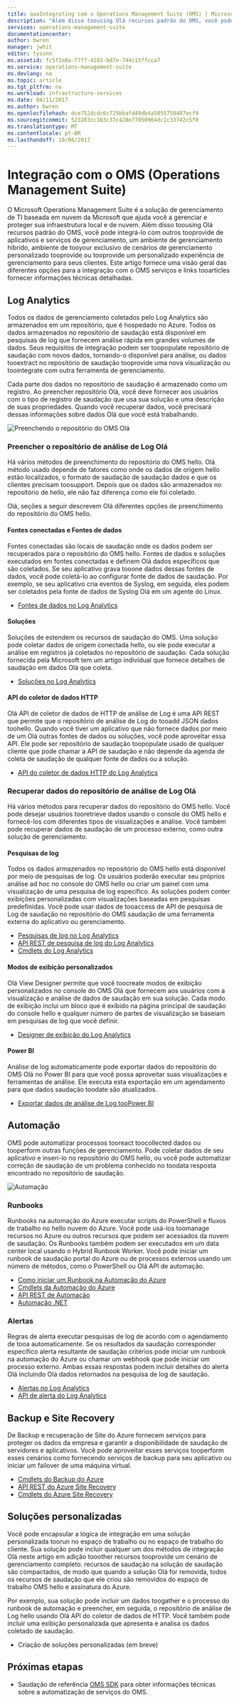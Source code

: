 ```yaml
---
title: aaaIntegrating com o Operations Management Suite (OMS) | Microsoft Docs
description: "Além disso toousing Olá recursos padrão do OMS, você pode integrá-lo com outros tooprovide de aplicativos e serviços de gerenciamento, um ambiente de gerenciamento híbrido, ambiente de tooyour exclusivo de cenários de gerenciamento personalizado tooprovide ou tooprovide um personalizado experiência de gerenciamento para seus clientes.  Este artigo fornece uma visão geral das diferentes opções para a integração com o OMS e links tooarticles fornecer informações técnicas detalhadas."
services: operations-management-suite
documentationcenter: 
author: bwren
manager: jwhit
editor: tysonn
ms.assetid: fc5f3a8a-77f7-4103-bd7e-744c15ffcca7
ms.service: operations-management-suite
ms.devlang: na
ms.topic: article
ms.tgt_pltfrm: na
ms.workload: infrastructure-services
ms.date: 04/11/2017
ms.author: bwren
ms.openlocfilehash: dce752dcdc6c725bbafd49db4a5055750487ecf9
ms.sourcegitcommit: 523283cc1b3c37c428e77850964dc1c33742c5f0
ms.translationtype: MT
ms.contentlocale: pt-BR
ms.lasthandoff: 10/06/2017
---
```

# <a name="integrating-with-operations-management-suite-oms"></a>Integração com o OMS (Operations Management Suite)
O Microsoft Operations Management Suite é a solução de gerenciamento de TI baseada em nuvem da Microsoft que ajuda você a gerenciar e proteger sua infraestrutura local e de nuvem.  Além disso toousing Olá recursos padrão do OMS, você pode integrá-lo com outros tooprovide de aplicativos e serviços de gerenciamento, um ambiente de gerenciamento híbrido, ambiente de tooyour exclusivo de cenários de gerenciamento personalizado tooprovide ou tooprovide um personalizado experiência de gerenciamento para seus clientes.  Este artigo fornece uma visão geral das diferentes opções para a integração com o OMS serviços e links tooarticles fornecer informações técnicas detalhadas. 

## <a name="log-analytics"></a>Log Analytics
Todos os dados de gerenciamento coletados pelo Log Analytics são armazenados em um repositório, que é hospedado no Azure.  Todos os dados armazenados no repositório de saudação está disponível em pesquisas de log que fornecem análise rápida em grandes volumes de dados.  Seus requisitos de integração podem ser toopopulate repositório de saudação com novos dados, tornando-o disponível para análise, ou dados tooextract no repositório de saudação tooprovide uma nova visualização ou toointegrate com outra ferramenta de gerenciamento.

Cada parte dos dados no repositório de saudação é armazenado como um registro.  Ao preencher repositório Olá, você deve fornecer aos usuários com o tipo de registro de saudação que usa sua solução e uma descrição de suas propriedades.  Quando você recuperar dados, você precisará dessas informações sobre dados Olá que você está trabalhando.

![Preenchendo o repositório do OMS Olá](media/operations-management-suite-integration/repository.png)

### <a name="populate-hello-log-analytics-repository"></a>Preencher o repositório de análise de Log Olá
Há vários métodos de preenchimento do repositório do OMS hello.  Olá método usado depende de fatores como onde os dados de origem hello estão localizados, o formato de saudação de saudação dados e que os clientes precisam toosupport.  Depois que os dados são armazenados no repositório de hello, ele não faz diferença como ele foi coletado.

Olá, seções a seguir descrevem Olá diferentes opções de preenchimento do repositório do OMS hello.

#### <a name="connected-sources-and-data-sources"></a>Fontes conectadas e Fontes de dados
Fontes conectadas são locais de saudação onde os dados podem ser recuperados para o repositório do OMS hello.  Fontes de dados e soluções executados em fontes conectadas e definem Olá dados específicos que são coletados.  Se seu aplicativo grava tooone dados dessas fontes de dados, você pode coletá-lo ao configurar fonte de dados de saudação.  Por exemplo, se seu aplicativo cria eventos de Syslog, em seguida, eles podem ser coletados pela fonte de dados de Syslog Olá em um agente do Linux.

* [Fontes de dados no Log Analytics](../log-analytics/log-analytics-data-sources.md)

#### <a name="solutions"></a>Soluções
Soluções de estendem os recursos de saudação do OMS.  Uma solução pode coletar dados de origem conectada hello, ou ele pode executar a análise em registros já coletados no repositório de saudação.  Cada solução fornecida pela Microsoft tem um artigo individual que fornece detalhes de saudação em dados Olá que coleta.

* [Soluções no Log Analytics](../log-analytics/log-analytics-add-solutions.md)

#### <a name="http-data-collector-api"></a>API do coletor de dados HTTP
Olá API de coletor de dados de HTTP de análise de Log é uma API REST que permite que o repositório de análise de Log do tooadd JSON dados toohello.  Quando você tiver um aplicativo que não fornece dados por meio de um Olá outras fontes de dados ou soluções, você pode aproveitar essa API.  Ele pode ser repositório de saudação toopopulate usado de qualquer cliente que pode chamar a API de saudação e não depende da agenda de coleta de saudação de qualquer fonte de dados ou a solução.

* [API do coletor de dados HTTP do Log Analytics](../log-analytics/log-analytics-data-collector-api.md)

### <a name="retrieve-data-from-hello-log-analytics-repository"></a>Recuperar dados do repositório de análise de Log Olá
Há vários métodos para recuperar dados do repositório do OMS hello.  Você pode desejar usuários tooretrieve dados usando o console do OMS hello e fornecê-los com diferentes tipos de visualizações e análise.  Você também pode recuperar dados de saudação de um processo externo, como outra solução de gerenciamento.

#### <a name="log-searches"></a>Pesquisas de log
Todos os dados armazenados no repositório do OMS hello está disponível por meio de pesquisas de log.  Os usuários poderão executar seu próprios análise ad hoc no console do OMS hello ou criar um painel com uma visualização de uma pesquisa de log específico.  As soluções podem conter exibições personalizadas com visualizações baseadas em pesquisas predefinidas.  Você pode usar dados de tooaccess de API de pesquisa de Log de saudação no repositório do OMS saudação de uma ferramenta externa do aplicativo ou gerenciamento.  

* [Pesquisas de log no Log Analytics](../log-analytics/log-analytics-log-searches.md)
* [API REST de pesquisa de log do Log Analytics](../log-analytics/log-analytics-log-search-api.md)
* [Cmdlets do Log Analytics](https://msdn.microsoft.com/library/mt188224.aspx)

#### <a name="custom-views"></a>Modos de exibição personalizados
Olá View Designer permite que você toocreate modos de exibição personalizados no console do OMS Olá que fornecem aos usuários com a visualização e análise de dados de saudação em sua solução.  Cada modo de exibição inclui um bloco que é exibido na página principal de saudação do console hello e qualquer número de partes de visualização se baseiam em pesquisas de log que você definir.

* [Designer de exibição do Log Analytics](../log-analytics/log-analytics-view-designer.md)

#### <a name="power-bi"></a>Power BI
Análise de log automaticamente pode exportar dados do repositório do OMS Olá no Power BI para que você possa aproveitar suas visualizações e ferramentas de análise.  Ele executa esta exportação em um agendamento para que dados saudação toodate são atualizados. 

* [Exportar dados de análise de Log tooPower BI](../log-analytics/log-analytics-powerbi.md)

## <a name="automation"></a>Automação
OMS pode automatizar processos tooreact toocollected dados ou tooperform outras funções de gerenciamento.  Pode coletar dados de seu aplicativo e inseri-lo no repositório do OMS hello, ou você pode automatizar correção de saudação de um problema conhecido no toodata resposta encontrado no repositório de saudação. 

![Automação](media/operations-management-suite-integration/automate.png)

### <a name="runbooks"></a>Runbooks
Runbooks na automação do Azure executar scripts do PowerShell e fluxos de trabalho no hello nuvem do Azure.  Você pode usá-los toomanage recursos no Azure ou outros recursos que podem ser acessados da nuvem de saudação.  Os Runbooks também podem ser executados em um data center local usando o Hybrid Runbook Worker.  Você pode iniciar um runbook de saudação portal do Azure ou de processos externos usando um número de métodos, como o PowerShell ou Olá API de automação.

* [Como iniciar um Runbook na Automação do Azure](../automation/automation-starting-a-runbook.md)
* [Cmdlets da Automação do Azure](https://msdn.microsoft.com/library/dn690262.aspx)
* [API REST de Automação](https://msdn.microsoft.com/library/mt662285.aspx)
* [Automação .NET](https://msdn.microsoft.com//library/mt465763.aspx)

### <a name="alerts"></a>Alertas
Regras de alerta executar pesquisas de log de acordo com o agendamento de tooa automaticamente.  Se os resultados da saudação corresponder específico alerta resultante de saudação critérios pode iniciar um runbook na automação do Azure ou chamar um webhook que pode iniciar um processo externo.  Ambas essas respostas podem incluir detalhes do alerta Olá incluindo Olá dados retornados na pesquisa de log de saudação.

* [Alertas no Log Analytics](../log-analytics/log-analytics-alerts.md)
* [API de alerta do Log Analytics](../log-analytics/log-analytics-api-alerts.md)

## <a name="backup-and-site-recovery"></a>Backup e Site Recovery
De Backup e recuperação de Site do Azure fornecem serviços para proteger os dados da empresa e garantir a disponibilidade de saudação de servidores e aplicativos.  Você pode aproveitar esses serviços tooperform esses cenários como fornecendo serviços de backup para seu aplicativo ou iniciar um failover de uma máquina virtual.

* [Cmdlets do Backup do Azure](https://msdn.microsoft.com/library/mt619253.aspx)
* [API REST do Azure Site Recovery](https://msdn.microsoft.com/library/azure/mt750497.aspx)
* [Cmdlets do Azure Site Recovery](https://msdn.microsoft.com/library/mt637930.aspx)

## <a name="custom-solutions"></a>Soluções personalizadas
Você pode encapsular a lógica de integração em uma solução personalizada toorun no espaço de trabalho ou no espaço de trabalho do cliente.  Sua solução pode incluir qualquer um dos métodos de integração Olá neste artigo em adição tooother recursos tooprovide um cenário de gerenciamento completo.  recursos de saudação na solução de saudação são compactados, de modo que quando a solução Olá for removida, todos os recursos de saudação que ele criou são removidos do espaço de trabalho OMS hello e assinatura do Azure.

Por exemplo, sua solução pode incluir um dados toogather e o processo do runbook de automação e preencher, em seguida, o repositório de análise de Log hello usando Olá API do coletor de dados de HTTP.  Você também pode incluir uma exibição personalizada que apresenta e analisa os dados coletado de saudação.  

* Criação de soluções personalizadas (em breve)    

## <a name="next-steps"></a>Próximas etapas
* Saudação de referência [OMS SDK](operations-management-suite-sdk.md) para obter informações técnicas sobre a automatização de serviços do OMS.  

